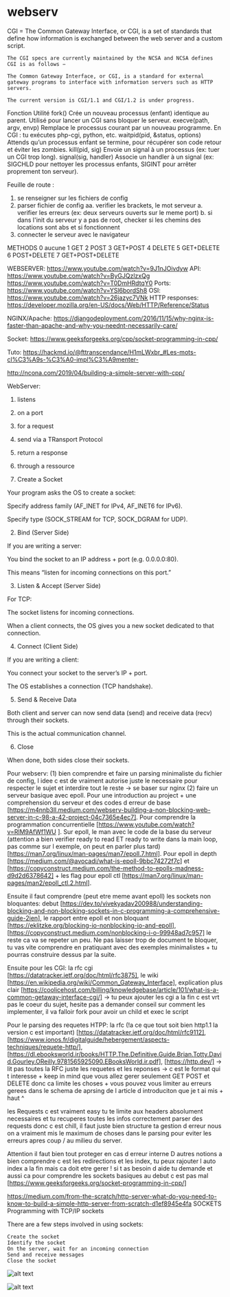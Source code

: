 # webserv

CGI = 
    The Common Gateway Interface, or CGI, is a set of standards that define how information is exchanged between the web server and a custom script.

    The CGI specs are currently maintained by the NCSA and NCSA defines CGI is as follows −

    The Common Gateway Interface, or CGI, is a standard for external gateway programs to interface with information servers such as HTTP servers.

    The current version is CGI/1.1 and CGI/1.2 is under progress.


Fonction	Utilité
fork()	Crée un nouveau processus (enfant) identique au parent. Utilisé pour lancer un CGI sans bloquer le serveur.
execve(path, argv, envp)	Remplace le processus courant par un nouveau programme. En CGI : tu exécutes php-cgi, python, etc.
waitpid(pid, &status, options)	Attends qu’un processus enfant se termine, pour récupérer son code retour et éviter les zombies.
kill(pid, sig)	Envoie un signal à un processus (ex: tuer un CGI trop long).
signal(sig, handler)	Associe un handler à un signal (ex: SIGCHLD pour nettoyer les processus enfants, SIGINT pour arrêter proprement ton serveur).



Feuille de route :
1. se renseigner sur les fichiers de config
2. parser fichier de config
    aa. verifier les brackets, le mot serveur
    a. verifier les erreurs (ex: deux serveurs ouverts sur le meme port)
    b. si dans l'init du serveur y a pas de root, checker si les chemins des locations sont abs et si fonctionnent
3. connecter le serveur avec le navigateur


METHODS
0 aucune
1 GET
2 POST
3 GET+POST
4 DELETE
5 GET+DELETE
6 POST+DELETE
7 GET+POST+DELETE

WEBSERVER: https://www.youtube.com/watch?v=9J1nJOivdyw
API: https://www.youtube.com/watch?v=ByGJQzlzxQg
https://www.youtube.com/watch?v=T0DmHRdtqY0 
Ports: https://www.youtube.com/watch?v=YSl6bordSh8
OSI: https://www.youtube.com/watch?v=26jazyc7VNk
HTTP responses: https://developer.mozilla.org/en-US/docs/Web/HTTP/Reference/Status 

NGINX/Apache: https://djangodeployment.com/2016/11/15/why-nginx-is-faster-than-apache-and-why-you-neednt-necessarily-care/

Socket: https://www.geeksforgeeks.org/cpp/socket-programming-in-cpp/ 


Tuto: https://hackmd.io/@fttranscendance/H1mLWxbr_#Les-mots-cl%C3%A9s-%C3%A0-impl%C3%A9menter-

http://ncona.com/2019/04/building-a-simple-server-with-cpp/





WebServer:
1. listens 
2. on a port 
3. for a request
4. send via a TRansport Protocol
5. return a response
6. through a ressource



1. Create a Socket

Your program asks the OS to create a socket:

Specify address family (AF_INET for IPv4, AF_INET6 for IPv6).

Specify type (SOCK_STREAM for TCP, SOCK_DGRAM for UDP).

2. Bind (Server Side)

If you are writing a server:

You bind the socket to an IP address + port (e.g. 0.0.0.0:80).

This means “listen for incoming connections on this port.”

3. Listen & Accept (Server Side)

For TCP:

The socket listens for incoming connections.

When a client connects, the OS gives you a new socket dedicated to that connection.

4. Connect (Client Side)

If you are writing a client:

You connect your socket to the server’s IP + port.

The OS establishes a connection (TCP handshake).

5. Send & Receive Data

Both client and server can now send data (send) and receive data (recv) through their sockets.

This is the actual communication channel.

6. Close

When done, both sides close their sockets.




Pour webserv: (1) bien comprendre et faire un parsing minimaliste du fichier de config, l idee c est de vraiment autorise juste le necessaire pour respecter le sujet et interdire tout le reste ->  se baser sur nginx (2) faire un serveur basique avec epoll. Pour une introduction au project + une comprehension du serveur et des codes d erreur de base [https://m4nnb3ll.medium.com/webserv-building-a-non-blocking-web-server-in-c-98-a-42-project-04c7365e4ec7]. Pour comprendre la programmation concurrentielle [https://www.youtube.com/watch?v=RlM9AfWf1WU ]. Sur epoll, le man avec le code de la base du serveur (attention a bien verifier ready to read ET ready to write dans la main loop, pas comme sur l exemple, on peut en parler plus tard) [https://man7.org/linux/man-pages/man7/epoll.7.html]. Pour epoll in depth [https://medium.com/@avocadi/what-is-epoll-9bbc74272f7c] et [https://copyconstruct.medium.com/the-method-to-epolls-madness-d9d2d6378642] + les flag pour epoll ctl [https://man7.org/linux/man-pages/man2/epoll_ctl.2.html].

Ensuite il faut comprendre (peut etre meme avant epoll) les sockets non bloquantes: debut [https://dev.to/vivekyadav200988/understanding-blocking-and-non-blocking-sockets-in-c-programming-a-comprehensive-guide-2ien],  le rapport entre epoll et non bloquant [https://eklitzke.org/blocking-io-nonblocking-io-and-epoll], [https://copyconstruct.medium.com/nonblocking-i-o-99948ad7c957] le reste ca va se repeter un peu. Ne pas laisser trop de document te bloquer, tu vas vite comprendre en pratiquant avec des exemples minimalistes + tu pourras construire dessus par la suite.

Ensuite pour les CGI: la rfc cgi [https://datatracker.ietf.org/doc/html/rfc3875], le wiki [https://en.wikipedia.org/wiki/Common_Gateway_Interface], explication plus clair [https://coolicehost.com/billing/knowledgebase/article/101/what-is-a-common-getaway-interface-cgi/] -> tu peux ajouter les cgi a la fin c est vrt pas le coeur du sujet, hesite pas a demander conseil sur comment les implementer, il va falloir fork pour avoir un child et exec le script

Pour le parsing des requetes HTPP: la rfc (!a ce que tout soit bien http1.1 la version c est important) [https://datatracker.ietf.org/doc/html/rfc9112],  [https://www.ionos.fr/digitalguide/hebergement/aspects-techniques/requete-http/], [https://dl.ebooksworld.ir/books/HTTP.The.Definitive.Guide.Brian.Totty.David.Gourley.OReilly.9781565925090.EBooksWorld.ir.pdf], [https://http.dev/] -> lit pas toutes la RFC juste les requetes et les reponses -> c est le format qui t interesse + keep in mind que vous allez gerer seulement GET POST et DELETE donc ca limite les choses + vous pouvez vous limiter au erreurs gerees dans le schema de aprsing de l article d introduciton que je t ai mis + haut ^

les Requests c est vraiment easy tu te limite aux headers absolument necessaires et tu recuperes toutes les infos correctement parser des requests donc c est chill, il faut juste bien structure ta gestion d erreur nous on a vraiment mis le maximum de choses dans le parsing pour eviter les erreurs apres coup / au milieu du server.

Attention il faut bien tout proteger en cas d erreur interne
D autres notions a bien comprendre c est les redirections et les index, tu peux rajouter l auto index a la fin mais ca doit etre gerer ! si t as besoin d aide tu demande
et aussi ca pour comprendre les sockets basiques au debut c est pas mal [https://www.geeksforgeeks.org/socket-programming-in-cpp/]


https://medium.com/from-the-scratch/http-server-what-do-you-need-to-know-to-build-a-simple-http-server-from-scratch-d1ef8945e4fa
SOCKETS
Programming with TCP/IP sockets

There are a few steps involved in using sockets:

    Create the socket
    Identify the socket
    On the server, wait for an incoming connection
    Send and receive messages
    Close the socket

![alt text](image.png)

![alt text](image-1.png)